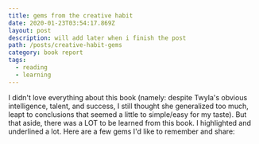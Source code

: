 ```yaml
---
title: gems from the creative habit
date: 2020-01-23T03:54:17.869Z
layout: post
description: will add later when i finish the post
path: /posts/creative-habit-gems
category: book report
tags:
  - reading
  - learning
---
```

I didn't love everything about this book (namely: despite Twyla's obvious intelligence, talent, and success, I still thought she generalized too much, leapt to conclusions that seemed a little to simple/easy for my taste). But that aside, there was a LOT to be learned from this book. I highlighted and underlined a lot. Here are a few gems I'd like to remember and share:
